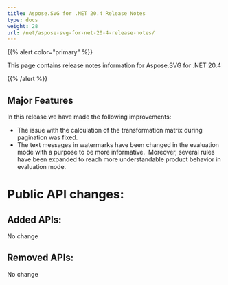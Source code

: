 ```yaml
---
title: Aspose.SVG for .NET 20.4 Release Notes
type: docs
weight: 28
url: /net/aspose-svg-for-net-20-4-release-notes/
---
```


{{% alert color="primary" %}} 

This page contains release notes information for Aspose.SVG for .NET 20.4

{{% /alert %}} 
## **Major Features**
In this release we have made the following improvements:

- The issue with the calculation of the transformation matrix during pagination was fixed.
- The text messages in watermarks have been changed in the evaluation mode with a purpose to be more informative.  Moreover, several rules have been expanded to reach more understandable product behavior in evaluation mode.
# **Public API changes:**
## **Added APIs:**
No change 
## **Removed APIs:**
No change

